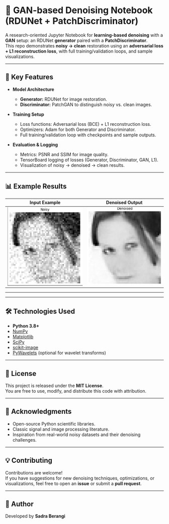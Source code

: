 # 🧹 GAN-based Denoising Notebook (RDUNet + PatchDiscriminator)

A research-oriented Jupyter Notebook for **learning-based denoising** with a **GAN** setup: an RDUNet **generator** paired with a **PatchDiscriminator**.  
This repo demonstrates **noisy → clean** restoration using an **adversarial loss + L1 reconstruction loss**, with full training/validation loops, and sample visualizations.



---
## 🔑 Key Features



- **Model Architecture**  
  - **Generator:** RDUNet for image restoration.  
  - **Discriminator:** PatchGAN to distinguish noisy vs. clean images.  

- **Training Setup**  
  - Loss functions: Adversarial loss (BCE) + L1 reconstruction loss.  
  - Optimizers: Adam for both Generator and Discriminator.  
  - Full training/validation loop with checkpoints and sample outputs.  

- **Evaluation & Logging**  
  - Metrics: PSNR and SSIM for image quality.  
  - TensorBoard logging of losses (Generator, Discriminator, GAN, L1).  
  - Visualization of noisy → denoised → clean results.  


---



## 📊 Example Results

| Input Example | Denoised Output |
|---------------|-----------------|
| ![noisy](docs/noisy.png) | ![clean](docs/denoised.png) |


---



---

## 🛠️ Technologies Used

- **Python 3.8+**
- [NumPy](https://numpy.org/)
- [Matplotlib](https://matplotlib.org/)
- [SciPy](https://scipy.org/)
- [scikit-image](https://scikit-image.org/)
- [PyWavelets](https://pywavelets.readthedocs.io/) (optional for wavelet transforms)

---

## 📜 License

This project is released under the **MIT License**.  
You are free to use, modify, and distribute this code with attribution.

---

## 🙌 Acknowledgments

- Open-source Python scientific libraries.
- Classic signal and image processing literature.
- Inspiration from real-world noisy datasets and their denoising challenges.

---

## 💡 Contributing

Contributions are welcome!  
If you have suggestions for new denoising techniques, optimizations, or visualizations, feel free to open an **issue** or submit a **pull request**.

---

## 👤 Author

Developed by **Sadra Berangi**  
